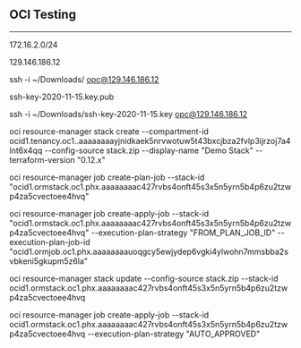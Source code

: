 ## OCI Testing 
----------


172.16.2.0/24

129.146.186.12

ssh -i ~/Downloads/ opc@129.146.186.12

ssh-key-2020-11-15.key.pub

ssh -i ~/Downloads/ssh-key-2020-11-15.key opc@129.146.186.12



oci resource-manager stack create --compartment-id ocid1.tenancy.oc1..aaaaaaaayjnidkaek5nrvwotuw5t43bxcjbza2fvlp3ijrzoj7a4lnt6x4qq --config-source stack.zip --display-name "Demo Stack" --terraform-version "0.12.x"



oci resource-manager job create-plan-job --stack-id "ocid1.ormstack.oc1.phx.aaaaaaaac427rvbs4onft45s3x5n5yrn5b4p6zu2tzwp4za5cvectoee4hvq"




oci resource-manager job create-apply-job --stack-id "ocid1.ormstack.oc1.phx.aaaaaaaac427rvbs4onft45s3x5n5yrn5b4p6zu2tzwp4za5cvectoee4hvq" --execution-plan-strategy "FROM_PLAN_JOB_ID" --execution-plan-job-id "ocid1.ormjob.oc1.phx.aaaaaaaauoqgcy5ewjydep6vgki4ylwohn7mmsbba2svbkeni5gkupm5z6la"



oci resource-manager stack update --config-source stack.zip --stack-id ocid1.ormstack.oc1.phx.aaaaaaaac427rvbs4onft45s3x5n5yrn5b4p6zu2tzwp4za5cvectoee4hvq

oci resource-manager  job create-apply-job --stack-id ocid1.ormstack.oc1.phx.aaaaaaaac427rvbs4onft45s3x5n5yrn5b4p6zu2tzwp4za5cvectoee4hvq --execution-plan-strategy "AUTO_APPROVED"


